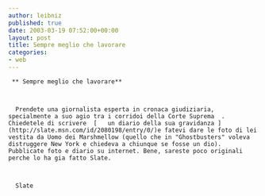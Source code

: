 ```yaml
---
author: leibniz
published: true
date: 2003-03-19 07:52:00+00:00
layout: post
title: Sempre meglio che lavorare
categories:
- web
---
```


	 ** Sempre meglio che lavorare**
	
	
	
	  Prendete una giornalista esperta in cronaca giudiziaria, specialmente a suo agio tra i corridoi della Corte Suprema  . Chiedetele di scrivere  [   un diario della sua gravidanza ](http://slate.msn.com/id/2080198/entry/0/)e fatevi dare le foto di lei vestita da Uomo dei Marshmellow (quello che in "Ghostbusters" voleva distruggere New York e chiedeva a chiunque se fosse un dio). Pubblicate foto e diario su internet. Bene, sareste poco originali perche lo ha gia fatto Slate. 
	
	
	
	  Slate